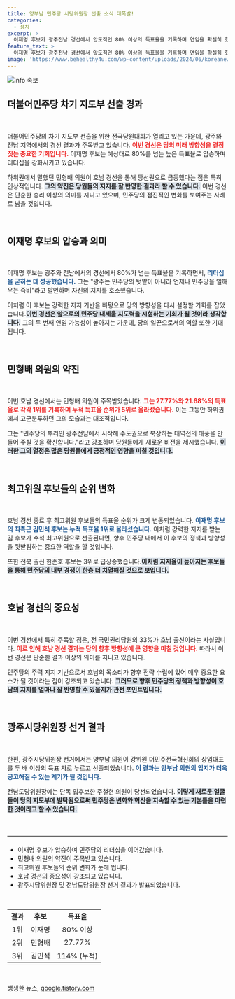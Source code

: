 ```yaml
---
title: 양부남 민주당 시당위원장 선출 소식 대폭발!
categories:
  - 정치
excerpt: >
  이재명 후보가 광주전남 경선에서 압도적인 80% 이상의 득표율을 기록하며 연임을 확실히 했습니다. 민형배 후보의 대약진과 함께 최고위원 순위가 크게 변동, 민주당의 미래에도 큰 영향을 미칠 것으로 보입니다.
feature_text: >
  이재명 후보가 광주전남 경선에서 압도적인 80% 이상의 득표율을 기록하며 연임을 확실히 했습니다. 민형배 후보의 대약진과 함께 최고위원 순위가 크게 변동, 민주당의 미래에도 큰 영향을 미칠 것으로 보입니다.
image: 'https://www.behealthy4u.com/wp-content/uploads/2024/06/koreanews.jpg'
---
```


<p><img src="https://www.behealthy4u.com/wp-content/uploads/2024/06/koreanews.jpg" alt="info 속보" /></p>

<h2 data-ke-size="size26">더불어민주당 차기 지도부 선출 경과</h2>

<p data-ke-size="size16">&nbsp;</p>

<p>더불어민주당의 차기 지도부 선출을 위한 전국당원대회가 열리고 있는 가운데, 광주와 전남 지역에서의 경선 결과가 주목받고 있습니다. <b><span style="color: #ee2323;">이번 경선은 당의 미래 방향성을 결정짓는 중요한 기회입니다.</span></b> 이재명 후보는 예상대로 80%를 넘는 높은 득표율로 압승하며 리더십을 강화시키고 있습니다. </p>

<p>하위권에서 말했던 민형배 의원이 호남 경선을 통해 당선권으로 급등했다는 점은 특히 인상적입니다. <b><span style="background-color: #21538527;">그의 약진은 당원들의 지지를 잘 반영한 결과라 할 수 있습니다.</span></b> 이번 경선은 단순한 승리 이상의 의미를 지니고 있으며, 민주당의 점진적인 변화를 보여주는 사례로 남을 것입니다. </p>

<p data-ke-size="size16">&nbsp;</p>

<h2 data-ke-size="size26">이재명 후보의 압승과 의미</h2>

<p data-ke-size="size16">&nbsp;</p>

<p>이재명 후보는 광주와 전남에서의 경선에서 80%가 넘는 득표율을 기록하면서, <b><span style="color: #1a5490;">리더십을 굳히는 데 성공했습니다.</span></b> 그는 "광주는 민주당의 텃밭이 아니라 언제나 민주당을 일깨우는 죽비"라고 발언하며 자신의 지지를 호소했습니다. </p>

<p>이처럼 이 후보는 강력한 지지 기반을 바탕으로 당의 방향성을 다시 설정할 기회를 잡았습니다.<b><span style="background-color: #21538527;">이번 경선은 앞으로의 민주당 내세울 지도력을 시험하는 기회가 될 것이라 생각합니다.</span></b> 그의 두 번째 연임 가능성이 높아지는 가운데, 당의 일꾼으로서의 역할 또한 기대됩니다.</p>

<p data-ke-size="size16">&nbsp;</p>

<h2 data-ke-size="size26">민형배 의원의 약진</h2>

<p data-ke-size="size16">&nbsp;</p>

<p>이번 호남 경선에서는 민형배 의원이 주목받았습니다. <b><span style="color: #ee2323;">그는 27.77%와 21.68%의 득표율로 각각 1위를 기록하며 누적 득표율 순위가 5위로 올라섰습니다.</span></b> 이는 그동안 하위권에서 고군분투하던 그의 모습과는 대조적입니다. </p>

<p>그는 "민주당의 뿌리인 광주전남에서 시작해 수도권으로 북상하는 대역전의 태풍을 만들어 주실 것을 확신합니다."라고 강조하며 당원들에게 새로운 비전을 제시했습니다. <b><span style="background-color: #21538527;">이러한 그의 열정은 많은 당원들에게 긍정적인 영향을 미칠 것입니다.</span></b> </p>

<p data-ke-size="size16">&nbsp;</p>

<h2 data-ke-size="size26">최고위원 후보들의 순위 변화</h2>

<p data-ke-size="size16">&nbsp;</p>

<p>호남 경선 종료 후 최고위원 후보들의 득표율 순위가 크게 변동되었습니다. <b><span style="color: #1a5490;">이재명 후보의 최측근 김민석 후보는 누적 득표율 1위로 올라섰습니다.</span></b> 이처럼 강력한 지지를 받는 김 후보가 수석 최고위원으로 선출된다면, 향후 민주당 내에서 이 후보의 정책과 방향성을 뒷받침하는 중요한 역할을 할 것입니다. </p>

<p>또한 전북 출신 한준호 후보는 3위로 급상승했습니다.<b><span style="background-color: #21538527;">이처럼 지지율이 높아지는 후보들을 통해 민주당의 내부 경쟁이 한층 더 치열해질 것으로 보입니다.</span></b></p>

<p data-ke-size="size16">&nbsp;</p>

<h2 data-ke-size="size26">호남 경선의 중요성</h2>

<p data-ke-size="size16">&nbsp;</p>

<p>이번 경선에서 특히 주목할 점은, 전 국민권리당원의 33%가 호남 출신이라는 사실입니다. <b><span style="color: #ee2323;">이로 인해 호남 경선 결과는 당의 향후 방향성에 큰 영향을 미칠 것입니다.</span></b> 따라서 이번 경선은 단순한 결과 이상의 의미를 지니고 있습니다. </p>

<p>민주당의 주력 지지 기반으로서 호남의 목소리가 향후 전략 수립에 있어 매우 중요한 요소가 될 것이라는 점이 강조되고 있습니다. <b><span style="background-color: #21538527;">그러므로 향후 민주당의 정책과 방향성이 호남의 지지를 얼마나 잘 반영할 수 있을지가 관전 포인트입니다.</span></b> </p>

<p data-ke-size="size16">&nbsp;</p>

<h2 data-ke-size="size26">광주시당위원장 선거 결과</h2>

<p data-ke-size="size16">&nbsp;</p>

<p>한편, 광주시당위원장 선거에서는 양부남 의원이 강위원 더민주전국혁신회의 상임대표를 두 배 이상의 득표 차로 누르고 선출되었습니다. <b><span style="color: #1a5490;">이 결과는 양부남 의원의 입지가 더욱 공고해질 수 있는 계기가 될 것입니다.</span></b> </p>

<p>전남도당위원장에는 단독 입후보한 주철현 의원이 당선되었습니다. <b><span style="background-color: #21538527;">이렇게 새로운 얼굴들이 당의 지도부에 발탁됨으로써 민주당은 변화와 혁신을 지속할 수 있는 기본틀을 마련한 것이라고 할 수 있습니다.</span></b></p>

<p data-ke-size="size16">&nbsp;</p>

<hr style="height: 1px; border: 0; border-top: 1px solid #ccc; margin: 20px 0;"/>

<ul>
  <li>이재명 후보가 압승하며 민주당의 리더십을 이어갔습니다.</li>
  <li>민형배 의원의 약진이 주목받고 있습니다.</li>
  <li>최고위원 후보들의 순위 변화가 눈에 띕니다.</li>
  <li>호남 경선의 중요성이 강조되고 있습니다.</li>
  <li>광주시당위원장 및 전남도당위원장 선거 결과가 발표되었습니다.</li>
</ul>

<p data-ke-size="size16">&nbsp;</p>

<table style="width: 100%; border-collapse: collapse;">
  <tr>
    <td style="text-align: center; height: 17px;"><b>결과</b></td>
    <td style="text-align: center; height: 17px;"><b>후보</b></td>
    <td style="text-align: center; height: 17px;"><b>득표율</b></td>
  </tr>
  <tr>
    <td style="text-align: center; height: 17px;">1위</td>
    <td style="text-align: center; height: 17px;">이재명</td>
    <td style="text-align: center; height: 17px;">80% 이상</td>
  </tr>
  <tr>
    <td style="text-align: center; height: 17px;">2위</td>
    <td style="text-align: center; height: 17px;">민형배</td>
    <td style="text-align: center; height: 17px;">27.77%</td>
  </tr>
  <tr>
    <td style="text-align: center; height: 17px;">3위</td>
    <td style="text-align: center; height: 17px;">김민석</td>
    <td style="text-align: center; height: 17px;">114% (누적)</td>
  </tr>
</table>

<p data-ke-size="size16">&nbsp;</p>
생생한 뉴스, <a href="https://qoogle.tistory.com" rel="dofollow">qoogle.tistory.com</a>


